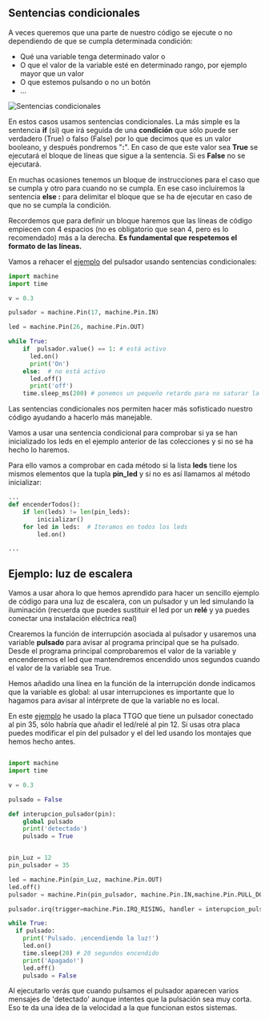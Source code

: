 ## Sentencias condicionales

A veces queremos que una parte de nuestro código se ejecute o no dependiendo de que se cumpla determinada condición:

* Qué una variable tenga determinado valor o
* O que el valor de la variable esté en determinado rango, por ejemplo mayor que un valor
* O que estemos pulsando o no un botón
* ...

![Sentencias condicionales](./images/Condición.png)

En estos casos usamos sentencias condicionales. La más simple es la sentencia **if** (si) que irá seguida de una **condición** que sólo puede ser verdadero (True) o falso (False) por lo que decimos que es un valor booleano, y después pondremos "**:**". En caso de que este valor sea **True** se ejecutará el bloque de líneas que sigue a la sentencia. Si es **False** no se ejecutará.

En muchas ocasiones tenemos un bloque de instrucciones para el caso que se cumpla y otro para cuando no se cumpla. En ese caso incluiremos la sentencia **else :** para delimitar el bloque que se ha de ejecutar en caso de que no se cumpla la condición.

Recordemos que para definir un bloque haremos que las líneas de código empiecen con 4 espacios (no es obligatorio que sean 4, pero es lo recomendado) más a la derecha. **Es fundamental que respetemos el formato de las líneas.**

Vamos a rehacer el [ejemplo](https://raw.githubusercontent.com/javacasm/CursoMicropython/master/codigo/3.7.0.condiconales.py) del pulsador usando sentencias condicionales:

```python
import machine
import time

v = 0.3

pulsador = machine.Pin(17, machine.Pin.IN)

led = machine.Pin(26, machine.Pin.OUT)

while True:
    if  pulsador.value() == 1: # está activo
      led.on()
      print('On')
    else:  # no está activo
      led.off()
      print('off')
    time.sleep_ms(200) # ponemos un pequeño retardo para no saturar la pantalla
```

Las sentencias condicionales nos permiten hacer más sofisticado nuestro código ayudando a hacerlo más manejable.

Vamos a usar una sentencia condicional para comprobar si ya se han inicializado los leds en el ejemplo anterior de las colecciones y si no se ha hecho lo haremos.

Para ello vamos a comprobar en cada método si la lista __leds__ tiene los mismos elementos que la tupla __pin_led__ y si no es así llamamos al método inicializar:

```python
...
def encenderTodos():
    if len(leds) != len(pin_leds):
        inicializar()
    for led in leds:  # Iteramos en todos los leds
        led.on() 

...

```



## Ejemplo: luz de escalera

Vamos a usar ahora lo que hemos aprendido para hacer un sencillo ejemplo de código para una luz de escalera, con un pulsador y un led simulando la iluminación (recuerda que puedes sustituir el led por un __relé__ y ya puedes conectar una instalación eléctrica real)

Crearemos la función de interrupción asociada al pulsador y usaremos una variable __pulsado__ para avisar al programa principal que se ha pulsado. Desde el programa principal comprobaremos el valor de la variable y encenderemos el led que mantendremos encendido unos segundos cuando el valor de la variable sea True.

Hemos añadido una línea en la función de la interrupción donde indicamos que la variable es global: al usar interrupciones es importante que lo hagamos para avisar al intérprete de que la variable no es local.

En este [ejemplo](https://raw.githubusercontent.com/javacasm/CursoMicropython/master/codigo/luz_escalera.py) he usado la placa TTGO que tiene un pulsador conectado al pin 35, sólo habría que añadir el led/relé al pin 12. Si usas otra placa puedes modificar el pin del pulsador y el del led usando los montajes que hemos hecho antes.

```python

import machine 
import time

v = 0.3

pulsado = False

def interupcion_pulsador(pin):
    global pulsado
    print('detectado')
    pulsado = True


pin_Luz = 12
pin_pulsador = 35

led = machine.Pin(pin_Luz, machine.Pin.OUT)
led.off()
pulsador = machine.Pin(pin_pulsador, machine.Pin.IN,machine.Pin.PULL_DOWN)

pulsador.irq(trigger=machine.Pin.IRQ_RISING, handler = interupcion_pulsador)

while True:
  if pulsado:
    print('Pulsado. ¡encendiendo la luz!')
    led.on()
    time.sleep(20) # 20 segundos encendido
    print('Apagado!')
    led.off()
    pulsado = False
```

Al ejecutarlo verás que cuando pulsamos el pulsador aparecen varios mensajes de 'detectado' aunque intentes que la pulsación sea muy corta. Eso te da una idea de la velocidad a la que funcionan estos sistemas.

